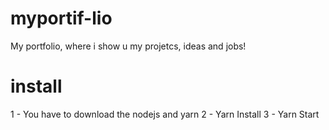 # myportif-lio
My portfolio, where i show u my projetcs, ideas and jobs! 

# install 

1 - You have to download the nodejs and yarn
2 - Yarn Install 
3 - Yarn Start

